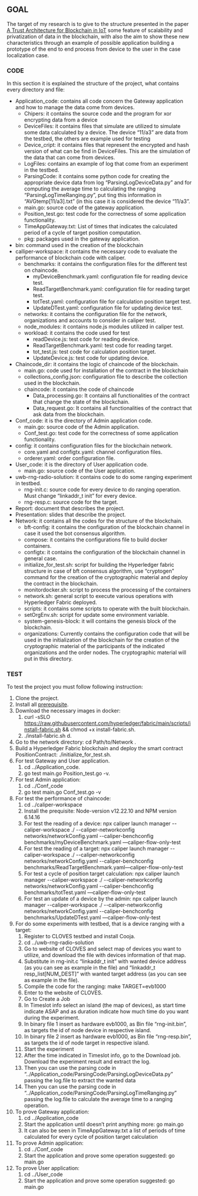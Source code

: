 ## GOAL

The target of my research is to give to the structure presented in the paper [A Trust Architecture for Blockchain in IoT](https://arxiv.org/pdf/1906.11461) some feature of scalability and privatization of data in the blockchain, with also the aim to show these new characteristics through an example of possible application building a prototype of the end to end process from device to the user in the case localization case.

### CODE

In this section it is explained the structure of the project, what contains every directory and file:
* Application_code: contains all code concern the Gateway application and how to manage the data come from devices.
  - Chipers: it contains the source code and the program for xor encrypting data from a device
  - DeviceFiles: it contains files that simulate are utilized to simulate some data calculated by a device. The device “11/a3” are data from the testbed, the others are example used for testing
  - Device_cript: it contains files that represent the encrypted and hash version of what can be find in DeviceFiles. This are the simulation of the data that can come from devices.
  - LogFiles: contains an example of log that come from an experiment in the testbed.
  - ParsingCode: it contains some python code for creating the appropriate device data from log “ParsingLogDeviceData.py” and for computing the average time to calculating the ranging “ParsingLogTimeRanging.py”, put ting this information in “AVGtemp[11/a3].txt” (in this case it is considered the device “11/a3”.
  - main.go: source code of the gateway application.
  - Position_test.go: test code for the correctness of some application functionality.
  - TimeAppGateway.txt: List of times that indicates the calculated period of a cycle of target position computation.
  - pkg: packages used in the gateway application.
* bin: command used in the creation of the blockchain
* calliper-workspace: it contains the necessary code to evaluate the performance of blockchain code with caliper.
  - benchmarks: it contains the configuration files for the different test on chaincode.
    + myDeviceBenchmark.yaml: configuration file for reading device test.
    + ReadTargetBenchmark.yaml: configuration file for reading target test.
    + totTest.yaml: configuration file for calculation position target test.
    + UpdateDTest.yaml: configuration file for updating device test.
  - networks: it contains the configuration file for the network, organizations and accounts to consider in caliper test.
  - node_modules: it contains node.js modules utilized in caliper test.
  - workload: it contains the code used for test
    + readDevice.js: test code for reading device.
    + ReadTargetBenchmark.yaml: test code for reading target.
     + tot_test.js: test code for calculation position target.
     + UpdateDevice.js: test code for updating device.
* Chaincode_dir: it contains the logic of chaincode of the blockchain.
  - main.go: code used for installation of the contract in the blockchain
  - collections_config.json: configuration file to describe the collection used in the blockchain.
  - chaincode: it contains the code of chaincode
    + Data_processing.go: It contains all functionalities of the contract that change the state of the blockchain.
    + Data_request.go: It contains all functionalities of the contract that ask data from the blockchain.
* Conf_code: it is the directory of Admin application code.
  - main.go: source code of the Admin application.
  - Conf_test.go: test code for the correctness of some application functionality.
* config: it contains configuration files for the blockchain network.
  - core.yaml and configtx.yaml: channel configuration files.
  - orderer.yaml: order configuration file.
* User_code: it is the directory of User application code.
  - main.go: source code of the User application.
* uwb-rng-radio-solution: it contains code to do some ranging experiment in testbed.
  - rng-init.c: source code for every device to do ranging operation. Must change “linkaddr_t init” for every device.
  - rng-resp.c: source code for the target.
* Report: document that describes the project.
* Presentation: slides that describe the project.
* Network: it contains all the codes for the structure of the blockchain.
  - bft-config: it contains the configuration of the blockchain channel in case it used the bot consensus algorithm.
  - compose: it contains the configurations file to build docker containers.
  - configtx: it contains the configuration of the blockchain channel in general case.
  - initialize_for_test.sh: script for building the Hyperledger fabric structure in case of bft consensus algorithm, use “cryptogen” command for the creation of  the cryptographic material  and deploy the contract in the blockchain.
  - monitordocker.sh: script to process the processing of the containers
  - network.sh: general script to execute various operations with Hyperledger Fabric deployed.
  - scripts: it contains some scripts to operate with the built blockchain.
  - setOrgEnv.sh: script for update some environment variable.
  - system-genesis-block: it will contains the genesis block of the blockchain.
  - organizations: Currently contains the configuration code that will be used in the initialization of the blockchain for the creation of the cryptographic material of the participants of the indicated organizations and the order nodes. The cryptographic material will put in this directory.

### TEST

To test the project you must follow following instruction:
1. Clone the project.
2. Install all [prerequisite](https://hyperledger-fabric.readthedocs.io/en/latest/prereqs.html).
3. Download the necessary images in docker:
   1. curl -sSLO https://raw.githubusercontent.com/hyperledger/fabric/main/scripts/install-fabric.sh && chmod +x install-fabric.sh.
   2. ./install-fabric.sh d.
4. Go to the network directory: cd Path/to/Network  .
5. Build a Hyperledger Fabric blockchain and deploy the smart contract PositionContract: ./initialize_for_test.sh.
6. For test Gateway and User application.
   1. cd ../Application_code.
   2. go test main.go Position_test.go -v.
7. For test Admin application:
   1. cd ../Conf_code
   2. go test main.go Conf_test.go -v 
8. For test the performance of chaincode:
   1. cd ../caliper-workspace
   2. Install the prequisite: Node-version v12.22.10 and NPM version 6.14.16
   3. For test the reading of a device: npx caliper launch manager --caliper-workspace ./ --caliper-networkconfig networks/networkConfig.yaml --caliper-benchconfig benchmarks/myDeviceBenchmark.yaml —caliper-flow-only-test
   4. For test the reading of a target: npx caliper launch manager --caliper-workspace ./ --caliper-networkconfig networks/networkConfig.yaml --caliper-benchconfig benchmarks/ReadTargetBenchmark.yaml—caliper-flow-only-test
   5. For test a cycle of position target calculation: npx caliper launch manager --caliper-workspace ./ --caliper-networkconfig networks/networkConfig.yaml --caliper-benchconfig benchmarks/totTest.yaml —caliper-flow-only-test
   6. For test an update of a device by the admin: npx caliper launch manager --caliper-workspace ./ --caliper-networkconfig networks/networkConfig.yaml --caliper-benchconfig benchmarks/UpdateDTest.yaml —caliper-flow-only-test
9. For do some experiments with testbed, that is a device ranging with a target:
   1. Register to CLOVES testbed and install Cooja.
   2. cd ../uwb-rng-radio-solution
   3. Go to website of CLOVES and select map of devices you want to utilize, and download the file with devices information of that map.
   4. Substitute in rng-init.c “linkaddr_t init” with wanted device address (as you can see as example in the file) and “linkaddr_t resp_list[NUM_DEST]” with wanted target address (as you can see as example in the file).
   5. Compile the code for the ranging: make TARGET=evb1000
   6. Enter to the website of CLOVES.
   7. Go to Create a Job
   8. In Timeslot info select an island (the map of devices), as start time indicate ASAP and as duration indicate how much time do you want during the experiment.
   9. In binary file 1 insert as hardware evb1000, as Bin file “rng-init.bin”, as targets the id of node device in respective island.
   10. In binary file 2 insert as hardware evb1000, as Bin file “rng-resp.bin”, as targets the id of node target in respective island.
   11. Start the experiment
   12. After the time indicated in Timeslot info, go to the Download job. Download the experiment result and extract the log.
   13. Then you can use the parsing code in “../Application_code/ParsingCode/ParsingLogDeviceData.py” passing the log.file to extract the wanted data
   14. Then you can use the parsing code in “../Application_code/ParsingCode/ParsingLogTimeRanging.py” passing the log.file to calculate the average time to a ranging operation.
10. To prove Gateway application:
    1. cd ../Application_code
    2. Start the application until doesn’t print anything more: go main.go
    3. It can also be seen in TimeAppGateway.txt a list of periods of time calculated for every cycle of position target calculation
11. To prove Admin application:
    1. cd ../Conf_code
    2. Start the application and prove some operation suggested: go main.go
12. To prove User application:
    1. cd ../User_code
    2. Start the application and prove some operation suggested: go main.go

